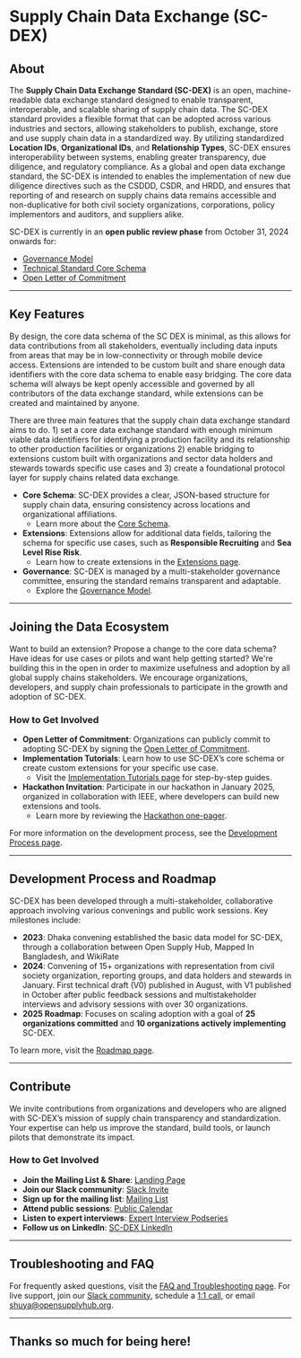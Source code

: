 # **Supply Chain Data Exchange (SC-DEX)**

## **About**

The **Supply Chain Data Exchange Standard (SC-DEX)** is an open, machine-readable data exchange standard designed to enable transparent, interoperable, and scalable sharing of supply chain data. The SC-DEX standard provides a flexible format that can be adopted across various industries and sectors, allowing stakeholders to publish, exchange, store and use supply chain data in a standardized way. By utilizing standardized **Location IDs**, **Organizational IDs**, and **Relationship Types**, SC-DEX ensures interoperability between systems, enabling greater transparency, due diligence, and regulatory compliance. As a global and open data exchange standard, the SC-DEX is intended to enables the implementation of new due diligence directives such as the CSDDD, CSDR, and HRDD, and ensures that reporting of and research on supply chains data remains accessible and non-duplicative for both civil society organizations, corporations, policy implementors and auditors, and suppliers alike.

SC-DEX is currently in an **open public review phase** from October 31, 2024 onwards for:
- [Governance Model](https://docs.google.com/document/d/1m4GJPTr-9cg9yE2G0cyFhhNl5qFRK6j8phr9oVKKgg4/edit)
- [Technical Standard Core Schema](https://github.com/opensupplyhub/supplychaindata.exchange/tree/main/schema)
- [Open Letter of Commitment](https://docs.google.com/document/d/1jRSpEStuhcdS_8SxBHLoW7PWaYlCTEtC1MLYJf_5avo/edit)

---

## **Key Features**

By design, the core data schema of the SC DEX is minimal, as this allows for data contributions from all stakeholders, eventually including data inputs from areas that may be in low-connectivity or through mobile device access. Extensions are intended to be custom built and share enough data identifiers with the core data schema to enable easy bridging. The core data schema will always be kept openly accessible and governed by all contributors of the data exchange standard, while extensions can be created and maintained by anyone.

There are three main features that the supply chain data exchange standard aims to do. 1) set a core data exchange standard with enough minimum viable data identifiers for identifying a production facility and its relationship to other production facilities or organizations 2) enable bridging to extensions custom built with organizations and sector data holders and stewards towards specific use cases and 3) create a foundational protocol layer for supply chains related data exchange.
  
- **Core Schema**: SC-DEX provides a clear, JSON-based structure for supply chain data, ensuring consistency across locations and organizational affiliations.
    - Learn more about the [Core Schema](https://github.com/opensupplyhub/supplychaindata.exchange/wiki/1.-Core-Schema).
- **Extensions**: Extensions allow for additional data fields, tailoring the schema for specific use cases, such as **Responsible Recruiting** and **Sea Level Rise Risk**.
    - Learn how to create extensions in the [Extensions page](https://github.com/opensupplyhub/supplychaindata.exchange/wiki/2.-Extensions-for-Use-Cases).
- **Governance**: SC-DEX is managed by a multi-stakeholder governance committee, ensuring the standard remains transparent and adaptable.
    - Explore the [Governance Model](https://github.com/opensupplyhub/supplychaindata.exchange/wiki/3.-Governance-Model).

---

## **Joining the Data Ecosystem**

Want to build an extension? Propose a change to the core data schema? Have ideas for use cases or pilots and want help getting started? We're building this in the open in order to maximize usefulness and adoption by all global supply chains stakeholders. We encourage organizations, developers, and supply chain professionals to participate in the growth and adoption of SC-DEX.

### **How to Get Involved**
- **Open Letter of Commitment**: Organizations can publicly commit to adopting SC-DEX by signing the [Open Letter of Commitment](https://github.com/opensupplyhub/supplychaindata.exchange/wiki/5.-Open-Letter-of-Commitment).
- **Implementation Tutorials**: Learn how to use SC-DEX’s core schema or create custom extensions for your specific use case.
    - Visit the [Implementation Tutorials page](https://github.com/opensupplyhub/supplychaindata.exchange/wiki/7.-Implementation-Tutorials) for step-by-step guides.
- **Hackathon Invitation**: Participate in our hackathon in January 2025, organized in collaboration with IEEE, where developers can build new extensions and tools.
    - Learn more by reviewing the [Hackathon one-pager](https://docs.google.com/document/d/1IRwKWZGFK8UZV21PYrqWcKy0JQi__W-A4MKd7MVd62w/edit).

For more information on the development process, see the [Development Process page](https://github.com/opensupplyhub/supplychaindata.exchange/wiki/4.-Development-Process).

---

## **Development Process and Roadmap**

SC-DEX has been developed through a multi-stakeholder, collaborative approach involving various convenings and public work sessions. Key milestones include:
- **2023**: Dhaka convening established the basic data model for SC-DEX, through a collaboration between Open Supply Hub, Mapped In Bangladesh, and WikiRate
- **2024**: Convening of 15+ organizations with representation from civil society organization, reporting groups, and data holders and stewards in January. First technical draft (V0) published in August, with V1 published in October after public feedback sessions and multistakeholder interviews and advisory sessions with over 30 organizations.
- **2025 Roadmap**: Focuses on scaling adoption with a goal of **25 organizations committed** and **10 organizations actively implementing** SC-DEX.

To learn more, visit the [Roadmap page](https://github.com/opensupplyhub/supplychaindata.exchange/wiki/6.-Future-Roadmap).

---

## **Contribute**

We invite contributions from organizations and developers who are aligned with SC-DEX’s mission of supply chain transparency and standardization. Your expertise can help us improve the standard, build tools, or launch pilots that demonstrate its impact.

### **How to Get Involved**
- **Join the Mailing List & Share**: [Landing Page](https://supplychaindata.exchange/)
- **Join our Slack community**: [Slack Invite](https://join.slack.com/t/supplychainexchange/shared_invite/zt-2h2f0zvhe-J9ksFAHHtmYCs_I2_Nlr0g)
- **Sign up for the mailing list**: [Mailing List](https://supplychaindata.exchange/)
- **Attend public sessions**: [Public Calendar](https://calendar.google.com/calendar/u/0?cid=Y19mZDRkNWE3OTZlZDlhYTEwOTEwYWYxMGZhYWVkMDkyNDdjY2FjNzEzZWY5Yjc3Y2Y0ZDc4NzRkYjIwMzA0Mzk4QGdyb3VwLmNhbGVuZGFyLmdvb2dsZS5jb20)
- **Listen to expert interviews**: [Expert Interview Podseries](https://open.spotify.com/show/6Wwaw6Y0FqpoAcJmnvKzf1)
- **Follow us on LinkedIn**: [SC-DEX LinkedIn](https://www.linkedin.com/showcase/supply-chain-data-exchange/)

---

## **Troubleshooting and FAQ**

For frequently asked questions, visit the [FAQ and Troubleshooting page](./wiki/FAQ-and-Troubleshooting). For live support, join our [Slack community](https://join.slack.com/t/supplychainexchange/shared_invite/zt-2h2f0zvhe-J9ksFAHHtmYCs_I2_Nlr0g), schedule a [1:1 call](https://calendar.app.google/UYyr5qPvNd3RLn5K6), or email [shuya@opensupplyhub.org](mailto:shuya@opensupplyhub.org).

---

## Thanks so much for being here!
